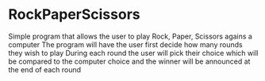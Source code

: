 # RockPaperScissors
Simple program that allows the user to play Rock, Paper, Scissors agains a computer
The program will have the user first decide how many rounds they wish to play
During each round the user will pick their choice which will be compared to the computer choice
and the winner will be announced at the end of each round
